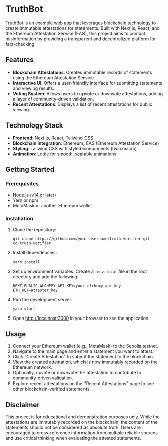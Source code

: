 # TruthBot

TruthBot is an example web app that leverages blockchain technology to create immutable attestations for statements. Built with Next.js, React, and the Ethereum Attestation Service (EAS), this project aims to combat misinformation by providing a transparent and decentralized platform for fact-checking.

## Features

- **Blockchain Attestations**: Creates immutable records of statements using the Ethereum Attestation Service.
- **Interactive UI**: Offers a user-friendly interface for submitting statements and viewing results.
- **Voting System**: Allows users to upvote or downvote attestations, adding a layer of community-driven validation.
- **Recent Attestations**: Displays a list of recent attestations for public viewing.

## Technology Stack

- **Frontend**: Next.js, React, Tailwind CSS
- **Blockchain Integration**: Ethereum, EAS (Ethereum Attestation Service)
- **Styling**: Tailwind CSS with styled-components (twin.macro)
- **Animation**: Lottie for smooth, scalable animations

## Getting Started

### Prerequisites

- Node.js (v14 or later)
- Yarn or npm
- MetaMask or another Ethereum wallet

### Installation

1. Clone the repository:
   ```
   git clone https://github.com/your-username/truth-verifier.git
   cd truth-verifier
   ```

2. Install dependencies:
   ```
   yarn install
   ```

3. Set up environment variables:
   Create a `.env.local` file in the root directory and add the following:
   ```
   NEXT_PUBLIC_ALCHEMY_API_KEY=your_alchemy_api_key
   ETH_KEY=attester_key
   ```

4. Run the development server:
   ```
   yarn start
   ```

5. Open [http://localhost:3000](http://localhost:3000) in your browser to see the application.

## Usage

1. Connect your Ethereum wallet (e.g., MetaMask) to the Sepolia testnet.
2. Navigate to the main page and enter a statement you want to attest.
3. Click "Create Attestation" to submit the statement to the blockchain.
4. View the created attestation, which is now immutably recorded on the Ethereum network.
5. Optionally, upvote or downvote the attestation to contribute to community-driven validation.
6. Explore recent attestations on the "Recent Attestations" page to see other blockchain-verified statements.

## Disclaimer

This project is for educational and demonstration purposes only. While the attestations are immutably recorded on the blockchain, the content of the statements should not be considered as absolute truth. Users are encouraged to cross-reference information from multiple reliable sources and use critical thinking when evaluating the attested statements.
